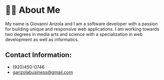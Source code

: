 # 👨‍💻 About Me

My name is Giovanni Arizola and I am a software developer with a passion for building unique and responsive web applications. I am working towards two degrees in media arts and science with a specialization in web development as well as informatics.

## **Contact Information:**

- (920)450-0746
- garizolabusiness@gmail.com
